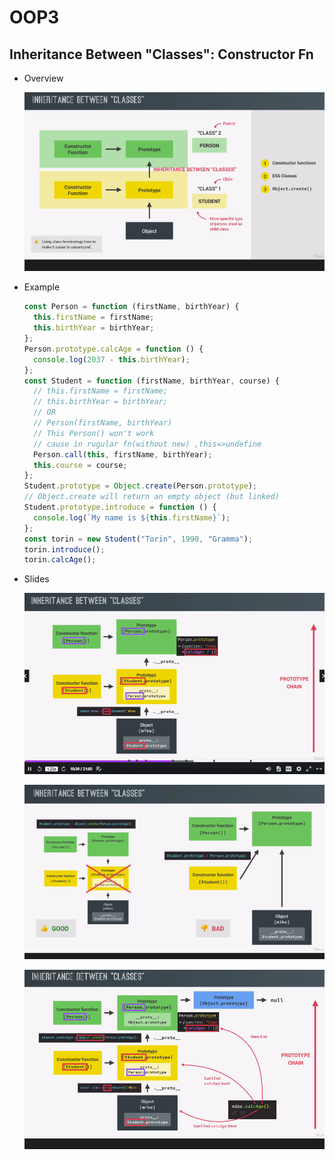 # OOP3

## Inheritance Between "Classes": Constructor Fn

- Overview

  ![](img/oop12.png)

- Example

  ```javascript
  const Person = function (firstName, birthYear) {
    this.firstName = firstName;
    this.birthYear = birthYear;
  };
  Person.prototype.calcAge = function () {
    console.log(2037 - this.birthYear);
  };
  const Student = function (firstName, birthYear, course) {
    // this.firstName = firstName;
    // this.birthYear = birthYear;
    // OR
    // Person(firstName, birthYear)
    // This Person() won't work
    // cause in rugular fn(without new) ,this=>undefine
    Person.call(this, firstName, birthYear);
    this.course = course;
  };
  Student.prototype = Object.create(Person.prototype);
  // Object.create will return an empty object (but linked)
  Student.prototype.introduce = function () {
    console.log(`My name is ${this.firstName}`);
  };
  const torin = new Student("Torin", 1990, "Gramma");
  torin.introduce();
  torin.calcAge();
  ```

- Slides

  ![](img/oop13.png)

  ![](img/oop14.png)

  ![](img/oop15.png)
